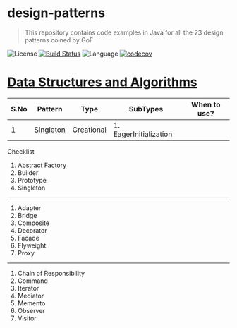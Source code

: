 # design-patterns
> This repository contains code examples in Java for all the 23 design patterns coined by GoF

![License](https://img.shields.io/badge/license-Apache_2.0-blue.svg) [![Build Status](https://travis-ci.org/surya-uppuluri/design-patterns.svg?branch=master)](https://travis-ci.org/surya-uppuluri/design-patterns) ![Language](https://img.shields.io/badge/language-Java-blue.svg)
[![codecov](https://codecov.io/gh/surya-uppuluri/design-patterns/branch/master/graph/badge.svg)](https://codecov.io/gh/surya-uppuluri/design-patterns)

# [Data Structures and Algorithms](https://surya-uppuluri.github.io/design-patterns/)

| S.No |  Pattern  | Type|  SubTypes   |  When to use?   |
| --- | --- | --- | --- | --- | 
| 1 | [Singleton](src/main/java/surya/learns/designpatterns/singleton/README.md) | Creational | 1. EagerInitialization



Checklist
1. Abstract Factory
2. Builder
3. Prototype
4. Singleton 

--- 

1. Adapter
2. Bridge
3. Composite
4. Decorator
5. Facade
6. Flyweight
7. Proxy

--- 

1. Chain of Responsibility
2. Command
3. Iterator
4. Mediator
5. Memento
6. Observer
7. Visitor

